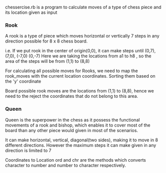 <p> chessercise.rb is a program to calculate moves of a type of chess piece and its location given as input
</p>

<h3>Rook</h3>

<p> A rook is a type of piece which moves horizontal or vertically 7 steps in any direction possible for 
8 x 8 chess board.

i.e. If we put rook in the center of origin(0,0), it can make steps until (0,7), (7,0), (-7,0) (0,-7)
Here we are taking the locations from a1 to h8 , so the area of the steps will be from (1,1) to (8,8)
</p>

For calculating all possible moves for Rooks, we need to map the rook_moves with the current location coordinates.
Sorting them based on the 'y' coordinate

Board possible rook moves are the locations from (1,1) to (8,8),
hence we need to the reject the coordinates that do not belong to this area.

<h3>Queen</h3>
Queen is the superpower in the chess as it possess the functional movements of a rook and bishop,
which enables it to cover most of the board than any other piece would given in most of the scenarios.

It can make horizontal, vertical, diagonal(two sides), making it to move in 8 different directions.
However the maximum steps it can make given in any direction is limited to 7


Coordinates to Location
ord and chr are the methods which converts character to number and number to character respectively.
